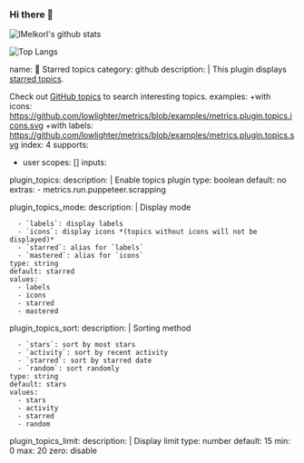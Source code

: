 ### Hi there 👋

<!--
**lMelkorl/lMelkorl** is a ✨ _special_ ✨ repository because its `README.md` (this file) appears on your GitHub profile.

Here are some ideas to get you started:

- 🔭 I’m currently working on ...
- 🌱 I’m currently learning ...
- 👯 I’m looking to collaborate on ...
- 🤔 I’m looking for help with ...
- 💬 Ask me about ...
- 📫 How to reach me: ...
- 😄 Pronouns: ...
- ⚡ Fun fact: ...
-->

![lMelkorl's github stats](https://github-readme-stats.vercel.app/api?username=lMelkorl&show_icons=true&bg_color=282C35&icon_color=1CFF8E&text_color=9E9E9E&hide_border=true)

![Top Langs](https://github-readme-stats.vercel.app/api/top-langs/?username=lMelkorl&layout=compact&bg_color=202529&icon_color=1CFF8E&text_color=9E9E9E&hide_border=true)

name: 📌 Starred topics
category: github
description: |
  This plugin displays [starred topics](https://github.com/stars?filter=topics).

  Check out [GitHub topics](https://github.com/topics) to search interesting topics.
examples:
  +with icons: https://github.com/lowlighter/metrics/blob/examples/metrics.plugin.topics.icons.svg
  +with labels: https://github.com/lowlighter/metrics/blob/examples/metrics.plugin.topics.svg
index: 4
supports:
  - user
scopes: []
inputs:

  plugin_topics:
    description: |
      Enable topics plugin
    type: boolean
    default: no
    extras:
      - metrics.run.puppeteer.scrapping

  plugin_topics_mode:
    description: |
      Display mode

      - `labels`: display labels
      - `icons`: display icons *(topics without icons will not be displayed)*
      - `starred`: alias for `labels`
      - `mastered`: alias for `icons`
    type: string
    default: starred
    values:
      - labels
      - icons
      - starred
      - mastered

  plugin_topics_sort:
    description: |
      Sorting method

      - `stars`: sort by most stars
      - `activity`: sort by recent activity
      - `starred`: sort by starred date
      - `random`: sort randomly
    type: string
    default: stars
    values:
      - stars
      - activity
      - starred
      - random

  plugin_topics_limit:
    description: |
      Display limit
    type: number
    default: 15
    min: 0
    max: 20
    zero: disable
